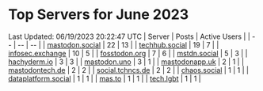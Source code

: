 # Top Servers for June 2023
Last Updated: 06/19/2023 20:22:47 UTC
| Server | Posts | Active Users |
| -- | -- | -- |
| [mastodon.social](https://mastodon.social/tags/PowerShell) | 22 | 13 |
| [techhub.social](https://techhub.social/tags/PowerShell) | 19 | 7 |
| [infosec.exchange](https://infosec.exchange/tags/PowerShell) | 10 | 5 |
| [fosstodon.org](https://fosstodon.org/tags/PowerShell) | 7 | 6 |
| [mstdn.social](https://mstdn.social/tags/PowerShell) | 5 | 3 |
| [hachyderm.io](https://hachyderm.io/tags/PowerShell) | 3 | 3 |
| [mastodon.uno](https://mastodon.uno/tags/PowerShell) | 3 | 1 |
| [mastodonapp.uk](https://mastodonapp.uk/tags/PowerShell) | 2 | 1 |
| [mastodontech.de](https://mastodontech.de/tags/PowerShell) | 2 | 2 |
| [social.tchncs.de](https://social.tchncs.de/tags/PowerShell) | 2 | 2 |
| [chaos.social](https://chaos.social/tags/PowerShell) | 1 | 1 |
| [dataplatform.social](https://dataplatform.social/tags/PowerShell) | 1 | 1 |
| [mas.to](https://mas.to/tags/PowerShell) | 1 | 1 |
| [tech.lgbt](https://tech.lgbt/tags/PowerShell) | 1 | 1 |
